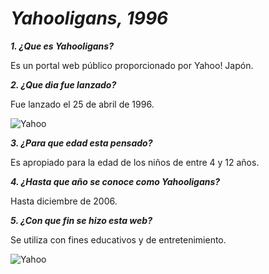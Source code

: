# _**Yahooligans, 1996**_

_**1. ¿Que es Yahooligans?**_

Es un portal web público proporcionado por Yahoo! Japón.

_**2. ¿Que dia fue lanzado?**_

Fue lanzado el 25 de abril de 1996.

![Yahoo](https://github.com/XaviMorenoTorres/SMX2-M8UF1A1-HistoriaWeb-1995-Yahooligans-XaviMoreno/blob/main/download.jpg)

_**3. ¿Para que edad esta pensado?**_

Es apropiado para la edad de los niños de entre 4 y 12 años.

_**4. ¿Hasta que año se conoce como Yahooligans?**_

Hasta diciembre de 2006.

_**5. ¿Con que fin se hizo esta web?**_

Se utiliza con fines educativos y de entretenimiento.

![Yahoo](https://user-images.githubusercontent.com/96111285/193110922-107377dc-3542-43c5-a9ff-76b44bdac9b3.png)
